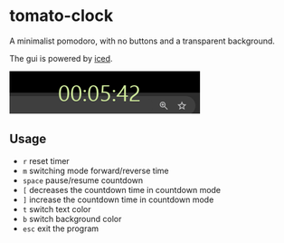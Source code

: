 # tomato-clock
A minimalist pomodoro, with no buttons and a transparent background.

The gui is powered by [iced](https://github.com/iced-rs/iced).

[![example_img](https://github.com/marci11e/tomato-clock/blob/master/img/example.png)](https://github.com/marci11e/tomato-clock/blob/master/img/example.png)

## Usage
- `r` reset timer
- `m` switching mode forward/reverse time
- `space` pause/resume countdown
- `[` decreases the countdown time in countdown mode
- `]` increase the countdown time in countdown mode
- `t` switch text color
- `b` switch background color
- `esc` exit the program
